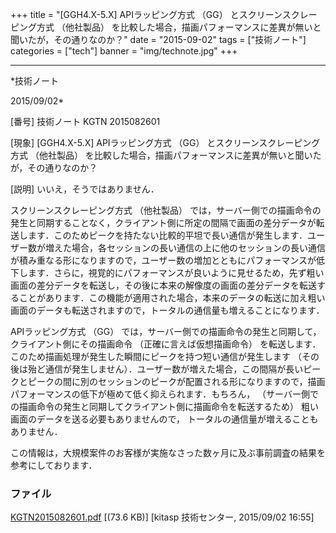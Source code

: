 ﻿+++
title = "[GGH4.X-5.X] APIラッピング方式 （GG） とスクリーンスクレーピング方式 （他社製品） を比較した場合，描画パフォーマンスに差異が無いと聞いたが，その通りなのか？"
date = "2015-09-02"
tags = ["技術ノート"]
categories = ["tech"]
banner = "img/technote.jpg"
+++

-----------------------------------------------------------------------------------------------------------------------------

*技術ノート

2015/09/02*


[番号]
技術ノート KGTN 2015082601

[現象]
[GGH4.X-5.X] APIラッピング方式 （GG） とスクリーンスクレーピング方式
（他社製品）
を比較した場合，描画パフォーマンスに差異が無いと聞いたが，その通りなのか？

[説明]
いいえ，そうではありません．

スクリーンスクレーピング方式 （他社製品）
では，サーバー側での描画命令の発生と同期することなく，クライアント側に所定の間隔で画面の差分データが転送します．このためピークを持たない比較的平坦で長い通信が発生します．ユーザー数が増えた場合，各セッションの長い通信の上に他のセッションの長い通信が積み重なる形になりますので，ユーザー数の増加とともにパフォーマンスが低下します．さらに，視覚的にパフォーマンスが良いように見せるため，先ず粗い画面の差分データを転送し，その後に本来の解像度の画面の差分データを転送することがあります．この機能が適用された場合，本来のデータの転送に加え粗い画面のデータも転送されますので，トータルの通信量も増えることになります．

APIラッピング方式 （GG）
では，サーバー側での描画命令の発生と同期して，クライアント側にその描画命令
（正確に言えば仮想描画命令）
を転送します．このため描画処理が発生した瞬間にピークを持つ短い通信が発生します
（その後は殆ど通信が発生しません）．ユーザー数が増えた場合，この間隔が長いピークとピークの間に別のセッションのピークが配置される形になりますので，描画パフォーマンスの低下が極めて低く抑えられます．もちろん，
（サーバー側での描画命令の発生と同期してクライアント側に描画命令を転送するため）
粗い画面のデータを送る必要もありませんので，
トータルの通信量が増えることもありません．

この情報は，大規模案件のお客様が実施なさった数ヶ月に及ぶ事前調査の結果を参考にしております．


### ファイル

 
 


[KGTN2015082601.pdf](http://techreport.kitasp.net/attachments/download/2221/KGTN2015082601.pdf)
 [(73.6 KB)] [kitasp 技術センター, 2015/09/02
16:55]


 


 

